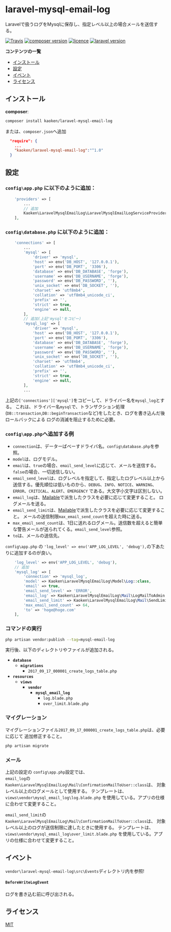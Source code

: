 # laravel-mysql-email-log
Laravelで扱うログをMysqlに保存し、指定レベル以上の場合メールを送信する。

[![Travis](https://img.shields.io/travis/rust-lang/rust.svg)]()
[![composer version](https://img.shields.io/badge/version-1.0.5-blue.svg)](https://github.com/kaoken/laravel-mysql-email-log)
[![licence](https://img.shields.io/badge/licence-MIT-blue.svg)](https://github.com/kaoken/laravel-mysql-email-log)
[![laravel version](https://img.shields.io/badge/Laravel%20version-≧5.5-red.svg)](https://github.com/kaoken/laravel-mysql-email-log)


__コンテンツの一覧__

- [インストール](#インストール)
- [設定](#設定)
- [イベント](#イベント)
- [ライセンス](#ライセンス)

## インストール

**composer**:

```bash
composer install kaoken/laravel-mysql-email-log
```

または、`composer.json`へ追加

```json 
  "require": {
    ...
    "kaoken/laravel-mysql-email-log":"^1.0"
  }
```

## 設定

### `config\app.php` に以下のように追加：

```php
    'providers' => [
        ...
        // 追加
        Kaoken\LaravelMysqlEmailLog\LaravelMysqlEmailLogServiceProvider::class
    ],
```
  
    
### `config\database.php` に以下のように追加：

```php
    'connections' => [
        ...
        'mysql' => [
            'driver' => 'mysql',
            'host' => env('DB_HOST', '127.0.0.1'),
            'port' => env('DB_PORT', '3306'),
            'database' => env('DB_DATABASE', 'forge'),
            'username' => env('DB_USERNAME', 'forge'),
            'password' => env('DB_PASSWORD', ''),
            'unix_socket' => env('DB_SOCKET', ''),
            'charset' => 'utf8mb4',
            'collation' => 'utf8mb4_unicode_ci',
            'prefix' => '',
            'strict' => true,
            'engine' => null,
        ],
        // 追加(上記'mysql'をコピー)
        'mysql_log' => [
            'driver' => 'mysql',
            'host' => env('DB_HOST', '127.0.0.1'),
            'port' => env('DB_PORT', '3306'),
            'database' => env('DB_DATABASE', 'forge'),
            'username' => env('DB_USERNAME', 'forge'),
            'password' => env('DB_PASSWORD', ''),
            'unix_socket' => env('DB_SOCKET', ''),
            'charset' => 'utf8mb4',
            'collation' => 'utf8mb4_unicode_ci',
            'prefix' => '',
            'strict' => true,
            'engine' => null,
        ],
        ...
```
上記の`['connections']['mysql']`をコピーして、ドライバー名を`mysql_log`とする。
これは、ドライバー名`mysql`で、トランザクション処理(`DB::transaction`,`DB::beginTransaction`など)をしたとき、ログを書き込んだ後ロールバックによる
ログの消滅を阻止するために必要。
  
  

### `config\app.php`へ追加する例

- `connection`は、データーばべーすドライバ名。`config\database.php`を参照。
- `model`は、ログモデル。
- `email`は、`true`の場合、`email_send_level`に応じて、メールを送信する。`false`の場合、一切送信しない。
- `email_send_level`は、ログレベルを指定して、指定したログレベル以上から送信する。優先順位は低いものから、`DEBUG`、`INFO`、`NOTICE`、`WARNING`、
`ERROR`、`CRITICAL`、`ALERT`、`EMERGENCY` である。大文字小文字は区別しない。
- `email_log`は、[Mailable](https://readouble.com/laravel/5.5/ja/mail)で派生したクラスを必要に応じて変更すること。
ログメールを送る。  
- `email_send_limit`は、[Mailable](https://readouble.com/laravel/5.5/ja/mail)で派生したクラスを必要に応じて変更すること。
メールの送信制限`max_email_send_count`を超えた時に送る。  
- `max_email_send_count`は、1日に送れるログメール。送信数を超えると簡単な警告メールが送られてくる。`email_send_level`参照。
- `to`は、メールの送信先。
  
`config\app.php` の `'log_level' => env('APP_LOG_LEVEL', 'debug'),`の下あたりに追加するのが良い。  

```php  
    'log_level' => env('APP_LOG_LEVEL', 'debug'),
    // 追加
    'mysql_log' => [
        'connection' => 'mysql_log',
        'model' => Kaoken\LaravelMysqlEmailLog\Model\Log::class,
        'email' => true,
        'email_send_level' => 'ERROR',
        'email_log' => Kaoken\LaravelMysqlEmailLog\Mail\LogMailToAdmin::class,
        'email_send_limit' => Kaoken\LaravelMysqlEmailLog\Mail\SendLimitMailToAdmin::class,
        'max_email_send_count' => 64,
        'to' => 'hoge@hoge.com'
    ],
```

### コマンドの実行
```bash
php artisan vendor:publish --tag=mysql-email-log
```
実行後、以下のディレクトリやファイルが追加される。   

* **`database`**
  * **`migrations`**
    * `2017_09_17_000001_create_logs_table.php`
* **`resources`**
  * **`views`**
    * **`vendor`**
      * **`mysql_email_log`**
        * `log.blade.php`
        * `over_limit.blade.php`
     
### マイグレーション
マイグレーションファイル`2017_09_17_000001_create_logs_table.php`は、必要に応じて
追加修正すること。

```bash
php artisan migrate
```

### メール
上記の設定の `config\app.php`設定では、  
`email_log`の`Kaoken\LaravelMysqlEmailLog\Mail\ConfirmationMailToUser::class`は、
対象レベル以上のログメールとして使用する。
テンプレートは、`views\vendor\mysql_email_log\log.blade.php`
を使用している。アプリの仕様に合わせて変更すること。
  
`email_send_limit`の`Kaoken\LaravelMysqlEmailLog\Mail\ConfirmationMailToUser::class`は、
対象レベル以上のログが送信制限に達したときに使用する。
テンプレートは、`views\vendor\mysql_email_log\over_limit.blade.php`
を使用している。アプリの仕様に合わせて変更すること。



## イベント
`vendor\laravel-mysql-email-log\src\Events`ディレクトリ内を参照!  

#### `BeforeWriteLogEvent`
ログを書き込む前に呼び出される。  





## ライセンス

[MIT](https://github.com/kaoken/laravel-mysql-email-log/blob/master/LICENSE.txt)